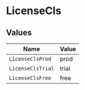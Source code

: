 # LicenseCls


## Values

| Name              | Value             |
| ----------------- | ----------------- |
| `LicenseClsProd`  | prod              |
| `LicenseClsTrial` | trial             |
| `LicenseClsFree`  | free              |